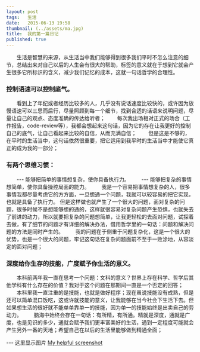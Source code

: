 ```yaml
---
layout:	post
tags:	生活	
date:	2015-06-13 19:58
thumbnail: (../assets/ma.jpg)
title:	我的第一篇日记 
published: true
---
```

　　生活是智慧的来源，从生活当中我们能够得到很多我们平时不怎么注意的细节，总结出来对自己以后的人生会有很大的帮助，标签的意义就在于想到它就会产生很多它所标识的含义，减少我们记忆的成本，这就一句话哲学的合理性。

### 控制语速可以控制底气。
　　看到上了年纪或者经历比较多的人，几乎没有说话速度比较快的，或许因为放慢语速可以三思而后行，尽量照顾到每一个细节，找到合适的话语来说明问题，尽量让自己的观点、态度准确的传达给听者；
　　每次我出场相对正式的场合（工作报告，code-review等），我都会想起来这句话，因为它的存在让我更好的控制自己的底气，让自己看起来比较的自信，从而充满自信；
　　但是这是不够的，在平时的生活当中，这句话依然很重要，把它运用到我平时的生活当中才能使它真正的成为我的一部分；

### 有两个思维习惯：
　　--- 能够把简单的事情想复杂，使你具备执行力。
　　--- 能够把复杂的事情想简单，使你具备操控局面的能力。
　　我是一个容易把事情想复杂的人，很多事情我都尽量考虑它的方方面，一旦想通一个问题，我就可以较容易的把它实现，也就是具备了执行力。
但是这样做也就产生了一个很大的问题，面对复杂的问题，很多时候不是想能够想的通的，这样就很容易对复杂问题产生恐惧，也就失去了前进的动力，所以就要把复杂的问题想简单，让我更轻松的去面对问题，试探着去做，有了细节的问题才有详细的解决办法，借用哲学里的一句话：问题和解决问题的方法是同时产生的。
　　我的问题在于侧重于问题复杂化，这是一个很大的优势，也是一个很大的问题，牢记这句话在复杂问题面前不至于一败涂地，从容淡定的面对问题；

### 深度给你生存的技能，广度赋予你生活的意义。
　　本科前两年我一直在思考一个问题：文科的意义？世界上存在科学、哲学后其他学科有什么存在的价值？我对于这个问题在那期间一直是一个否定的回答；
　　本科里我一直注重的是技能，也就是做好程序；现在虽说技能没有成熟，但是还可以简单混口饭吃，这或许就技能的意义，让我能够在当今社会下生活下去。但如果想生活的很好就不能单单靠单一的技能，因为单一的技能始终是出卖自己的劳动力。
　　脑海中始终会存在一句话：有所精，有所通。精就是深度，通就是广度，也是见识的多少，通就会赋予我们更丰富美好的生活，通到一定程度可能就会产生另外一番的天地；希望自己在以后的生活里能够做到精通全面；

--- 这里显示图片
[My helpful screenshot](../about/)
